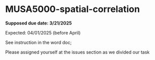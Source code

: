 # MUSA5000-spatial-correlation

**Supposed due date: 3/21/2025**

Expected: 04/01/2025 (before April)

See instruction in the word doc;

Please assigned yourself at the issues section as we divided our task
